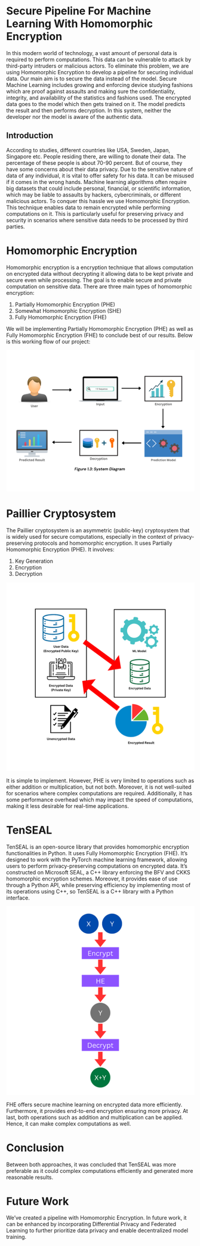 # Secure Pipeline For Machine Learning With Homomorphic Encryption

In this modern world of technology, a vast amount of personal data is required to perform computations. This data can be vulnerable to attack by third-party intruders or malicious actors. To eliminate this problem, we are using Homomorphic Encryption to develop a pipeline for securing individual data. Our main aim is to secure the data instead of the model. Secure Machine Learning includes growing and enforcing device studying fashions which are proof against assaults and making sure the confidentiality, integrity, and availability of the statistics and fashions used. The encrypted data goes to the model which then gets trained on it. The model predicts the result and then performs decryption. In this system, neither the developer nor the model is aware of the authentic data.

## Introduction

According to studies, different countries like USA, Sweden, Japan, Singapore etc. People residing there, are willing to donate their data. The percentage of these people is about
70-90 percent. But of course, they have some concerns about their data privacy. Due to the sensitive nature of data of any individual, it is vital to offer safety for his data. It
can be misused if it comes in the wrong hands. Machine learning algorithms often require big datasets that could include personal, financial, or scientific information, which may be liable to assaults by hackers, cybercriminals, or different malicious actors. To conquer this hassle we use Homomorphic Encryption. This technique enables data to remain encrypted while performing computations on it. This is particularly useful for preserving privacy and security in scenarios where sensitive data needs to be processed by third parties.
 
# Homomorphic Encryption

Homomorphic encryption is a encryption technique that allows computation on encrypted data without decrypting it allowing data to be kept private and secure even while processing. The goal is to enable secure and private computation on sensitive data. There are three main types of homomorphic encryption:

1. Partially Homomorphic Encryption (PHE)
2. Somewhat Homomorphic Encryption (SHE)
3. Fully Homomorphic Encryption (FHE)

We will be implementing Partially Homomorphic Encryption (PHE) as well as Fully Homomorphic Encryption (FHE) to conclude best of our results. Below is this working flow of our project:

![WF](https://github.com/tahawar/Secure-Pipeline-For-Machine-Learning-With-Homomorphic-Encryption/blob/90e51e530c6a9d30874e58256568f49e42ae2f45/Working%20Flow.png)

# Paillier Cryptosystem

The Paillier cryptosystem is an asymmetric (public-key) cryptosystem that is widely used for secure computations, especially in the context of privacy-preserving protocols and homomorphic encryption. It uses Partially Homomorphic Encryption (PHE). It involves:

1. Key Generation
2. Encryption
3. Decryption

![M1](https://github.com/tahawar/Secure-Pipeline-For-Machine-Learning-With-Homomorphic-Encryption/blob/a5c1ff8ce2a617426f15b259846f8bcafcdc8b14/Methodology%201.png)

It is simple to implement. However, PHE is very limited to operations such as either addition or multiplication, but not both. Moreover, it is not well-suited for scenarios where complex computations are required. Additionally, it has some performance overhead which may impact the speed of computations, making it less desirable for real-time applications.

# TenSEAL

TenSEAL is an open-source library that provides homomorphic encryption functionalities in Python. It uses Fully Homomorphic Encryption (FHE). It’s designed to work with the PyTorch machine learning framework, allowing users to perform privacy-preserving computations on encrypted data. It’s constructed on Microsoft SEAL, a C++ library enforcing the BFV and CKKS homomorphic encryption schemes. Moreover, it provides ease of use through a Python API, while preserving efficiency by implementing most of its operations using C++, so TenSEAL is a C++ library with a Python interface.

![M2](https://github.com/tahawar/Secure-Pipeline-For-Machine-Learning-With-Homomorphic-Encryption/blob/acd2a66ca89362123e6ded6ea19595c0e8a3afa3/Methodology%202.png)

FHE offers secure machine learning on encrypted data more efficiently. Furthermore, it provides end-to-end encryption ensuring more privacy. At last, both operations such as addition and multiplication can be applied. Hence, it can make complex computations as well.

# Conclusion

Between both approaches, it was concluded that TenSEAL was more preferable as it could complex computations efficiently and generated more reasonable results.

# Future Work

We’ve created a pipeline with Homomorphic Encryption. In future work, it can be enhanced by incorporating Differential Privacy and Federated Learning to further prioritize data privacy and enable decentralized model training.

